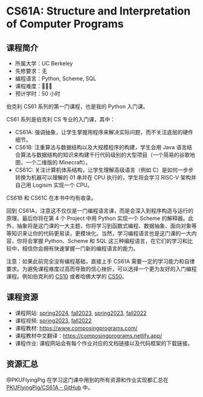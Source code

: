 # CS61A: Structure and Interpretation of Computer Programs

## 课程简介

- 所属大学：UC Berkeley
- 先修要求：无
- 编程语言：Python, Scheme, SQL
- 课程难度：🌟🌟🌟
- 预计学时：50 小时

伯克利 CS61 系列的第一门课程，也是我的 Python 入门课。

CS61 系列是伯克利 CS 专业的入门课，其中：

- CS61A: 强调抽象，让学生掌握用程序来解决实际问题，而不关注底层的硬件细节。
- CS61B: 注重算法与数据结构以及大规模程序的构建，学生会用 Java 语言结合算法与数据结构的知识来构建千行代码级别的大型项目（一个简易的谷歌地图，一个二维版的 Minecraft）。
- CS61C: 关注计算机体系结构，让学生理解高级语言（例如 C）是如何一步步转换为机器可以理解的 01 串并在 CPU 执行的，学生将会学习 RISC-V 架构并自己用 Logisim 实现一个 CPU。

CS61B 和 CS61C 在本书中均有收录。

回到 CS61A，注意这不仅仅是一门编程语言课，而是会深入到程序构造与运行的原理。最后你将在第 4 个 Project 中用 Python 实现一个 Scheme 的解释器。此外，抽象将是这门课的一大主题，你将学习到函数式编程、数据抽象、面向对象等等知识来让你的代码更易读，更模块化。当然，学习编程语言也是这门课的一大内容，你将会掌握 Python、Scheme 和 SQL 这三种编程语言，在它们的学习和比较中，相信你会拥有快速掌握一门新的编程语言的能力。

注意：如果此前完全没有编程基础，直接上手 CS61A 需要一定的学习能力和自律要求。为避免课程难度过高而导致的信心挫折，可以选择一个更为友好的入门编程课程。例如伯克利的 [CS10](https://cs10.org/sp22/) 或者哈佛大学的 [CS50](https://csdiy.wiki/编程入门/CS50/)。

## 课程资源

- 课程网站: [spring2024](https://inst.eecs.berkeley.edu/~cs61a/sp24), [fall2023](https://inst.eecs.berkeley.edu/~cs61a/fa23/), [spring2023](https://inst.eecs.berkeley.edu/~cs61a/sp23), [fall2022](https://inst.eecs.berkeley.edu/~cs61a/fall22)
- 课程视频: [spring2023](https://www.bilibili.com/video/BV1s3411G7yM/?spm_id_from=333.337.search-card.all.click&vd_source=a4d76d1247665a7e7bec15d15fd12349), [fall2022](https://www.bilibili.com/video/BV1GK411Q7qp/?spm_id_from=333.337.search-card.all.click&vd_source=a4d76d1247665a7e7bec15d15fd12349)
- 课程教材: <https://www.composingprograms.com/>
- 课程教材中文翻译：<https://composingprograms.netlify.app/>
- 课程作业: 课程网站会有每个作业对应的文档链接以及代码框架的下载链接。

## 资源汇总

@PKUFlyingPig 在学习这门课中用到的所有资源和作业实现都汇总在 [PKUFlyingPig/CS61A - GitHub](https://github.com/PKUFlyingPig/CS61A) 中。
